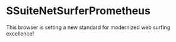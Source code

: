 # SSuiteNetSurferPrometheus
This browser is setting a new standard for modernized web surfing excellence!
